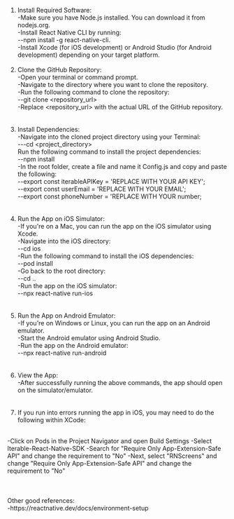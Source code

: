1.  Install Required Software: </br>
-Make sure you have Node.js installed. You can download it from nodejs.org.</br>
-Install React Native CLI by running: </br>
--npm install -g react-native-cli.</br>
-Install Xcode (for iOS development) or Android Studio (for Android development) depending on your target platform.
</br></br>
2. Clone the GitHub Repository:</br>
-Open your terminal or command prompt.</br>
-Navigate to the directory where you want to clone the repository.</br>
-Run the following command to clone the repository:</br>
--git clone <repository_url></br>
-Replace <repository_url> with the actual URL of the GitHub repository.</br>
</br></br>
3. Install Dependencies:</br>
-Navigate into the cloned project directory using your Terminal:</br>
---cd <project_directory></br>
Run the following command to install the project dependencies:</br>
--npm install</br>
-In the root folder, create a file and name it Config.js and copy and paste the following:</br>
--export const iterableAPIKey = 'REPLACE WITH YOUR API KEY';</br>
--export const userEmail = 'REPLACE WITH YOUR EMAIL';</br>
--export const phoneNumber = 'REPLACE WITH YOUR number;</br>
</br></br>
4. Run the App on iOS Simulator:</br>
-If you're on a Mac, you can run the app on the iOS simulator using Xcode.</br>
-Navigate into the iOS directory:</br>
--cd ios</br>
-Run the following command to install the iOS dependencies:</br>
--pod install</br>
-Go back to the root directory:</br>
--cd ..</br>
-Run the app on the iOS simulator:</br>
--npx react-native run-ios</br>
</br></br>
5. Run the App on Android Emulator:</br>
-If you're on Windows or Linux, you can run the app on an Android emulator.</br>
-Start the Android emulator using Android Studio.</br>
-Run the app on the Android emulator:</br>
--npx react-native run-android</br>
</br></br>
6. View the App:</br>
-After successfully running the above commands, the app should open on the simulator/emulator.</br>
</br></br>
7. If you run into errors running the app in iOS, you may need to do the following within XCode:
</br>
-Click on Pods in the Project Navigator and open Build Settings
-Select Iterable-React-Native-SDK
-Search for "Require Only App-Extension-Safe API" and change the requirement to "No"
-Next, select "RNScreens" and change "Require Only App-Extension-Safe API" and change the requirement to "No"
</br></br>
</br></br>
Other good references:</br>
-https://reactnative.dev/docs/environment-setup</br>
